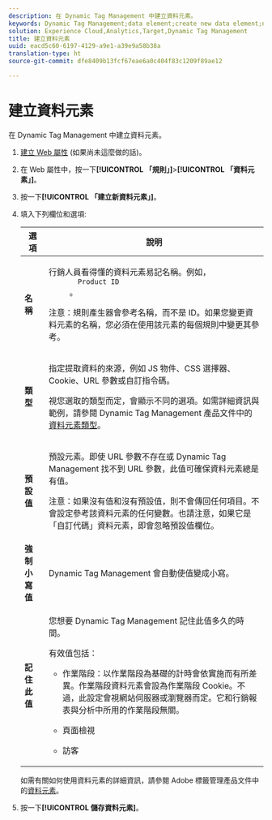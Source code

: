 ```yaml
---
description: 在 Dynamic Tag Management 中建立資料元素。
keywords: Dynamic Tag Management;data element;create new data element;name;type;default value;force lowercase value;remember this value for
solution: Experience Cloud,Analytics,Target,Dynamic Tag Management
title: 建立資料元素
uuid: eacd5c60-6197-4129-a9e1-a39e9a58b38a
translation-type: ht
source-git-commit: dfe8409b13fcf67eae6a0c404f83c1209f89ae12

---
```



# 建立資料元素

在 Dynamic Tag Management 中建立資料元素。

1. [建立 Web 屬性](/help/implement/other/dtm/t-create-web-property.md) (如果尚未這麼做的話)。
1. 在 Web 屬性中，按一下&#x200B;**[!UICONTROL 「規則」]**>**[!UICONTROL 「資料元素」]**。
1. 按一下&#x200B;**[!UICONTROL 「建立新資料元素」]**。
1. 填入下列欄位和選項:

   <table id="choicetable_681F7D5B86534FF0B6DB67E117B8E381"> 
    <thead class="chhead sthead"> 
      <th class="choptionhd"> 選項</th> 
      <th class="chdeschd"> 說明</th> 
    </thead> 
    <tr class="chrow strow"> 
      <td class="choption"><strong>名稱</strong></td> 
      <td class="chdesc stentry"> <p>行銷人員看得懂的資料元素易記名稱。例如， 
        <code>
          Product ID
        </code>。 </p> <p> <p>注意：規則產生器會參考名稱，而不是 ID。如果您變更資料元素的名稱，您必須在使用該元素的每個規則中變更其參考。 </p> </p> </td> 
    </tr> 
    <tr class="chrow strow"> 
      <td class="choption"><strong>類型</strong></td> 
      <td class="chdesc stentry"> <p> 指定提取資料的來源，例如 JS 物件、CSS 選擇器、Cookie、URL 參數或自訂指令碼。 </p> <p>視您選取的類型而定，會顯示不同的選項。如需詳細資訊與範例，請參閱 Dynamic Tag Management 產品文件中的<a href="https://marketing.adobe.com/resources/help/zh_TW/dtm/data_elements.html">資料元素類型</a>。 </p> </td> 
    </tr> 
    <tr class="chrow strow"> 
      <td class="choption"><strong>預設值</strong></td> 
      <td class="chdesc stentry"> <p>預設元素。即使 URL 參數不存在或 Dynamic Tag Management 找不到 URL 參數，此值可確保資料元素總是有值。 </p> <p> <p>注意：如果沒有值和沒有預設值，則不會傳回任何項目。不會設定參考該資料元素的任何變數。也請注意，如果它是「自訂代碼」資料元素，即會忽略預設值欄位。 </p> </p> </td> 
    </tr> 
    <tr class="chrow strow"> 
      <td class="choption"><strong>強制小寫值</strong></td> 
      <td class="chdesc stentry"> <p>Dynamic Tag Management 會自動使值變成小寫。 </p> </td> 
    </tr> 
    <tr class="chrow strow"> 
      <td class="choption"><strong>記住此值</strong></td> 
      <td class="chdesc stentry"> <p>您想要 Dynamic Tag Management 記住此值多久的時間。 </p> <p> 有效值包括： </p> 
      <ul id="ul_52F6CD8FC22942208F3F45492E914104"> 
        <li id="li_32E4366C5B2E46D788CD8478620FE3E0"> <p>作業階段：以作業階段為基礎的計時會依實施而有所差異。作業階段資料元素會設為作業階段 Cookie。不過，此設定會視網站伺服器或瀏覽器而定。它和行銷報表與分析中所用的作業階段無關。 </p> </li> 
        <li id="li_8A944564BF7643E4B21F0EF2394B3FE8"> <p>頁面檢視 </p> </li> 
        <li id="li_5C8A2F2392FD475AA89DDA7D5B5CF88B"> <p>訪客 </p> </li> 
      </ul> </td> 
    </tr> 
   </table>

   如需有關如何使用資料元素的詳細資訊，請參閱 Adobe 標籤管理產品文件中的[資料元素](https://marketing.adobe.com/resources/help/zh_TW/dtm/data_elements.html)。
1. 按一下&#x200B;**[!UICONTROL 儲存資料元素]**。
